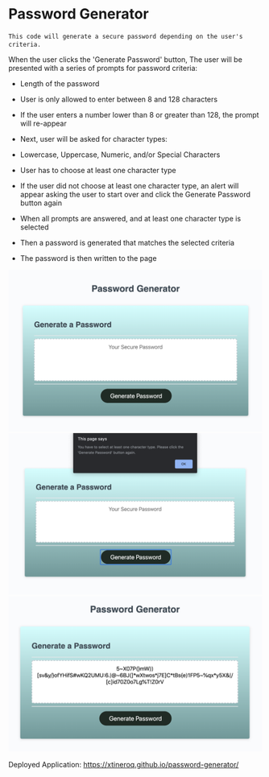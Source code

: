 # Password Generator

```
This code will generate a secure password depending on the user's criteria.
```

When the user clicks the 'Generate Password' button,
The user will be presented with a series of prompts for password criteria:

* Length of the password
* User is only allowed to enter between 8 and 128 characters
* If the user enters a number lower than 8 or greater than 128, the prompt will re-appear

* Next, user will be asked for character types:
* Lowercase, Uppercase, Numeric, and/or Special Characters
* User has to choose at least one character type
* If the user did not choose at least one character type, an alert will appear asking the user to start over and click the Generate Password button again

* When all prompts are answered, and at least one character type is selected
* Then a password is generated that matches the selected criteria
* The password is then written to the page

![Start Page](Assets/Start.png)
![Alert No Character Type Selected](Assets/CheckValidityAlert.png)
![Password Generation](Assets/PasswordGenerated.png)

Deployed Application: https://xtineroq.github.io/password-generator/
